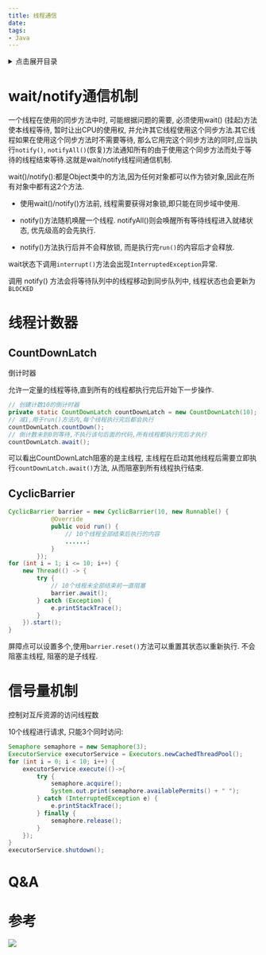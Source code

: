 ```yaml
---
title: 线程通信
date:
tags:
- Java
---
```

<details>
<summary>点击展开目录</summary>
<!-- TOC -->

- [wait/notify通信机制](#waitnotify通信机制)
- [线程计数器](#线程计数器)
    - [CountDownLatch](#countdownlatch)
    - [CyclicBarrier](#cyclicbarrier)
- [信号量机制](#信号量机制)
- [Q&A](#qa)
- [参考](#参考)

<!-- /TOC -->
</details>

# wait/notify通信机制

一个线程在使用的同步方法中时, 可能根据问题的需要, 必须使用wait() (挂起)方法使本线程等待, 暂时让出CPU的使用权, 并允许其它线程使用这个同步方法.其它线程如果在使用这个同步方法时不需要等待, 那么它用完这个同步方法的同时,应当执行`notify()`, `notifyAll()`(恢复)方法通知所有的由于使用这个同步方法而处于等待的线程结束等待.这就是wait/notify线程间通信机制.

wait()/notify():都是Object类中的方法,因为任何对象都可以作为锁对象,因此在所有对象中都有这2个方法.

* 使用wait()/notify()方法前, 线程需要获得对象锁,即只能在同步域中使用.
* notify()方法随机唤醒一个线程. notifyAll()则会唤醒所有等待线程进入就绪状态, 优先级高的会先执行.

* notify()方法执行后并不会释放锁, 而是执行完`run()`的内容后才会释放.

wait状态下调用`interrupt()`方法会出现`InterruptedException`异常.

调用 notify() 方法会将等待队列中的线程移动到同步队列中, 线程状态也会更新为 `BLOCKED`

# 线程计数器

## CountDownLatch

倒计时器

允许一定量的线程等待,直到所有的线程都执行完后开始下一步操作.

```Java
// 创建计数10的倒计时器
private static CountDownLatch countDownLatch = new CountDownLatch(10);
// 减1,用于run()方法内,每个线程执行完后都会执行
countDownLatch.countDown();
// 倒计数未到0则等待,不执行该句后面的代码,所有线程都执行完后才执行
countDownLatch.await();
```

可以看出CountDownLatch阻塞的是主线程, 主线程在启动其他线程后需要立即执行`countDownLatch.await()`方法, 从而阻塞到所有线程执行结束.

## CyclicBarrier

```Java
CyclicBarrier barrier = new CyclicBarrier(10, new Runnable() {
            @Override
            public void run() {
                // 10个线程全部结束后执行的内容
                ......;
            }
        });
for (int i = 1; i <= 10; i++) {
    new Thread(() -> {
        try {
            // 10个线程未全部结束前一直阻塞
            barrier.await();
        } catch (Exception) {
            e.printStackTrace();
        }
    }).start();
}
```

屏障点可以设置多个,使用`barrier.reset()`方法可以重置其状态以重新执行.
不会阻塞主线程, 阻塞的是子线程.


# 信号量机制

控制对互斥资源的访问线程数

10个线程进行请求, 只能3个同时访问:

```Java
Semaphore semaphore = new Semaphore(3);
ExecutorService executorService = Executors.newCachedThreadPool();
for (int i = 0; i < 10; i++) {
    executorService.execute(()->{
        try {
            semaphore.acquire();
            System.out.print(semaphore.availablePermits() + " ");
        } catch (InterruptedException e) {
            e.printStackTrace();
        } finally {
            semaphore.release();
        }
    });
}
executorService.shutdown();
```

# Q&A


# 参考



[![](https://static.segmentfault.com/v-5b1df2a7/global/img/creativecommons-cc.svg)](https://creativecommons.org/licenses/by-nc-nd/4.0/)